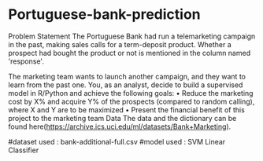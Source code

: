 # Portuguese-bank-prediction
Problem Statement
The Portuguese Bank had run a telemarketing campaign in the past, making sales calls for a term-deposit product. Whether a prospect had bought the product or not is mentioned in the column named 'response'.

The marketing team wants to launch another campaign, and they want to learn from the past one. You, as an analyst, decide to build a supervised model in R/Python and achieve the following goals:
•	Reduce the marketing cost by X% and acquire Y% of the prospects (compared to random calling), where X and Y are to be maximized
•	Present the financial benefit of this project to the marketing team
Data
The data and the dictionary can be found here(https://archive.ics.uci.edu/ml/datasets/Bank+Marketing).

#dataset used : bank-additional-full.csv
#model used : SVM Linear Classifier

